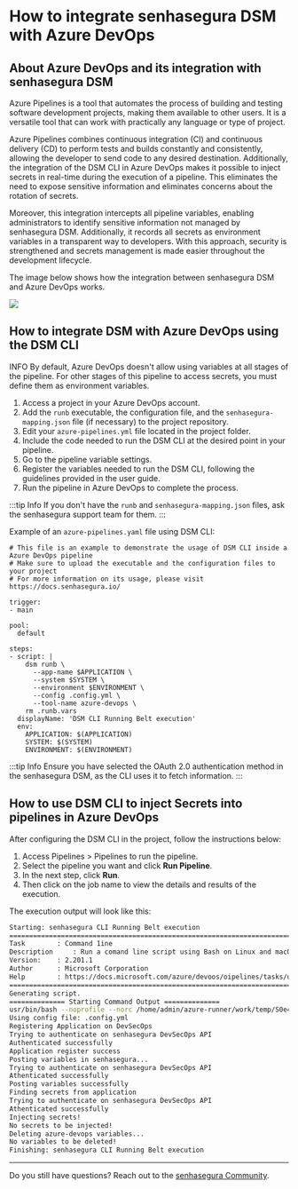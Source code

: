 # How to integrate senhasegura DSM with Azure DevOps

## About Azure DevOps and its integration with senhasegura DSM

Azure Pipelines is a tool that automates the process of building and testing software development projects, making them available to other users. It is a versatile tool that can work with practically any language or type of project.

Azure Pipelines combines continuous integration (CI) and continuous delivery (CD) to perform tests and builds constantly and consistently, allowing the developer to send code to any desired destination. Additionally, the integration of the DSM CLI in Azure DevOps makes it possible to inject secrets in real-time during the execution of a pipeline. This eliminates the need to expose sensitive information and eliminates concerns about the rotation of secrets.

Moreover, this integration intercepts all pipeline variables, enabling administrators to identify sensitive information not managed by senhasegura DSM. Additionally, it records all secrets as environment variables in a transparent way to developers. With this approach, security is strengthened and secrets management is made easier throughout the development lifecycle.

The image below shows how the integration between senhasegura DSM and Azure DevOps works.

![](https://lh7-us.googleusercontent.com/_-mrU5D4Z8rQXbL_oHG3nuxD4pXqJoMmUIQyBRihnGb7FKefY1wOsqRsPcjwDbVvPeWNOsjkaQ2XbL0y-2Yj3_BqLCxdOFMrYMPRp-mFkP5-cR-B4mJOFqDjUP28xavVAUpVhV0JZ8xtZ6zWZUaz7gI)

## How to integrate DSM with Azure DevOps using the DSM CLI

INFO
By default, Azure DevOps doesn't allow using variables at all stages of the pipeline. For other stages of this pipeline to access secrets, you must define them as environment variables.

1. Access a project in your Azure DevOps account.
2. Add the `runb` executable, the configuration file, and the `senhasegura-mapping.json` file (if necessary) to the project repository.
3. Edit your `azure-pipelines.yml` file located in the project folder.
4. Include the code needed to run the DSM CLI at the desired point in your pipeline.
5. Go to the pipeline variable settings.
6. Register the variables needed to run the DSM CLI, following the guidelines provided in the user guide.
7. Run the pipeline in Azure DevOps to complete the process.

:::tip Info
If you don't have the `runb` and `senhasegura-mapping.json` files, ask the senhasegura support team for them.
:::

Example of an `azure-pipelines.yaml` file using DSM CLI:

```
# This file is an example to demonstrate the usage of DSM CLI inside a Azure DevOps pipeline
# Make sure to upload the executable and the configuration files to your project
# For more information on its usage, please visit https://docs.senhasegura.io/

trigger:
- main

pool:
  default

steps:
- script: |
    dsm runb \
      --app-name $APPLICATION \
      --system $SYSTEM \
      --environment $ENVIRONMENT \
      --config .config.yml \
      --tool-name azure-devops \
    rm .runb.vars
  displayName: 'DSM CLI Running Belt execution'
  env:
    APPLICATION: $(APPLICATION)
    SYSTEM: $(SYSTEM)
    ENVIRONMENT: $(ENVIRONMENT)
```

:::tip Info
Ensure you have selected the OAuth 2.0 authentication method in the senhasegura DSM, as the CLI uses it to fetch information.
:::

## How to use DSM CLI to inject Secrets into pipelines in Azure DevOps

After configuring the DSM CLI in the project, follow the instructions below:

1. Access Pipelines &gt; Pipelines to run the pipeline.
2. Select the pipeline you want and click **Run Pipeline**.
3. In the next step, click **Run**.
4. Then click on the job name to view the details and results of the execution.

The execution output will look like this:

```bash
Starting: senhasegura CLI Running Belt execution
========================================================================
Task		: Command 1ine
Description 	: Run a comand line script using Bash on Linux and macOS and cmd.exe on Windows
Version:	: 2.201.1
Author		: Microsoft Corporation
Help		: https://docs.microsoft.com/azure/devoos/oipelines/tasks/utility/comand-line
========================================================================
Generating script.
============== Starting Command Output ==============
usr/bin/bash --noprofile --norc /home/admin/azure-runner/work/temp/S0e477c1-6798-4F26-ba37-374b0c1bbOSS.sh
Using config file: .config.yml
Registering Application on DevSecOps
Trying to authenticate on senhasegura DevSecOps API
Authenticated successfully
Application register success
Posting variables in senhasegura...
Trying to authenticate on senhasegura DevSecOps API
Athenticated successfully
Posting variables successfully
Finding secrets from application
Trying to authenticate on senhasegura DevSecOps API
Athenticated successfully
Injecting secrets!
No secrets to be injected!
Deleting azure-devops variables...
No variables to be deleted!
Finishing: senhasegura CLI Running Belt execution

```

---

Do you still have questions? Reach out to the [senhasegura Community](https://community.senhasegura.io/).
